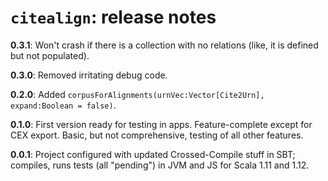 # `citealign`: release notes

**0.3.1**: Won't crash if there is a collection with no relations (like, it is defined but not populated).

**0.3.0**: Removed irritating debug code.

**0.2.0**: Added `corpusForAlignments(urnVec:Vector[Cite2Urn], expand:Boolean = false)`.

**0.1.0**: First version ready for testing in apps. Feature-complete except for CEX export. Basic, but not comprehensive, testing of all other features.

**0.0.1**: Project configured with updated Crossed-Compile stuff in SBT; compiles, runs tests (all "pending") in JVM and JS for Scala 1.11 and 1.12.

